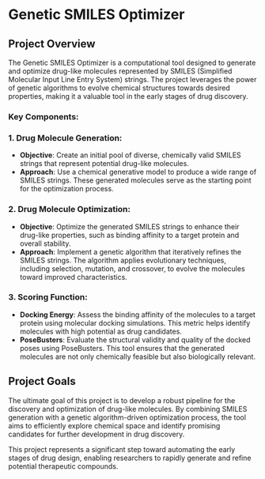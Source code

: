 # Genetic SMILES Optimizer

## Project Overview

The Genetic SMILES Optimizer is a computational tool designed to generate and optimize drug-like molecules represented by SMILES (Simplified Molecular Input Line Entry System) strings. The project leverages the power of genetic algorithms to evolve chemical structures towards desired properties, making it a valuable tool in the early stages of drug discovery.

### Key Components:

### 1. Drug Molecule Generation:
- **Objective**: Create an initial pool of diverse, chemically valid SMILES strings that represent potential drug-like molecules.
- **Approach**: Use a chemical generative model to produce a wide range of SMILES strings. These generated molecules serve as the starting point for the optimization process.

### 2. Drug Molecule Optimization:
- **Objective**: Optimize the generated SMILES strings to enhance their drug-like properties, such as binding affinity to a target protein and overall stability.
- **Approach**: Implement a genetic algorithm that iteratively refines the SMILES strings. The algorithm applies evolutionary techniques, including selection, mutation, and crossover, to evolve the molecules toward improved characteristics.

### 3. Scoring Function:
- **Docking Energy**: Assess the binding affinity of the molecules to a target protein using molecular docking simulations. This metric helps identify molecules with high potential as drug candidates.
- **PoseBusters**: Evaluate the structural validity and quality of the docked poses using PoseBusters. This tool ensures that the generated molecules are not only chemically feasible but also biologically relevant.

## Project Goals

The ultimate goal of this project is to develop a robust pipeline for the discovery and optimization of drug-like molecules. By combining SMILES generation with a genetic algorithm-driven optimization process, the tool aims to efficiently explore chemical space and identify promising candidates for further development in drug discovery.

This project represents a significant step toward automating the early stages of drug design, enabling researchers to rapidly generate and refine potential therapeutic compounds.
